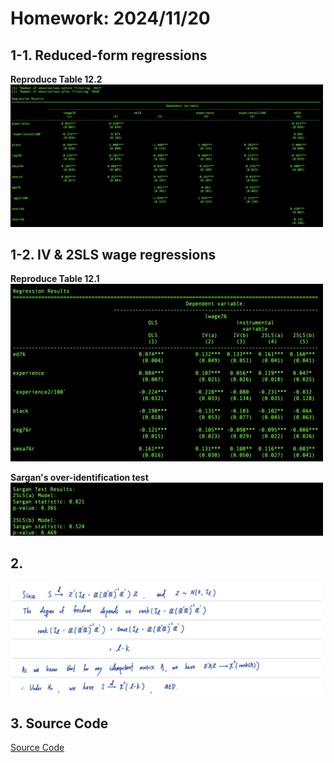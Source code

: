 <script type="text/javascript" src="http://cdn.mathjax.org/mathjax/latest/MathJax.js?config=TeX-AMS-MML_HTMLorMML"></script> <script type="text/x-mathjax-config"> MathJax.Hub.Config({ tex2jax: {inlineMath: [['$', '$']]}, messageStyle: "none" }); </script> 
# Homework: 2024/11/20

## 1-1. Reduced-form regressions
**Reproduce Table 12.2**
<img src="img/1-1.png" alt="Table 12.2" width="500">

## 1-2. IV & 2SLS wage regressions
**Reproduce Table 12.1**
<img src="img/1-2.png" alt="Table 12.1" width="500">

**Sargan's over-identification test**
<img src="img/Sargan.png" alt="Sargan" width="500">

## 2. 
<img src="img/2.jpg" alt="2" width="500">

## 3. Source Code

[Source Code](https://github.com/lin-1214/2024Econometric/blob/main/hw9/homework9.r)
 